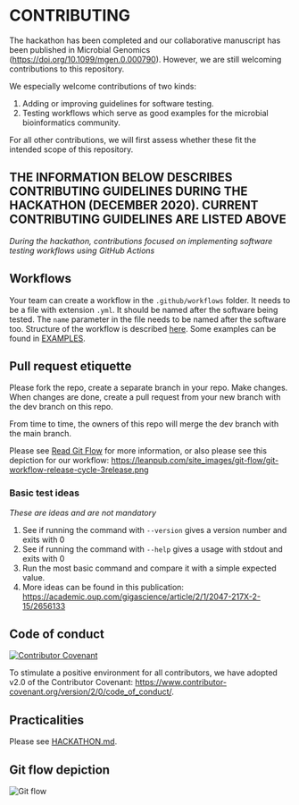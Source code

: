 # CONTRIBUTING

The hackathon has been completed and our collaborative manuscript has been published in Microbial Genomics (https://doi.org/10.1099/mgen.0.000790). However, we are still welcoming contributions to this repository.

We especially welcome contributions of two kinds:
1. Adding or improving guidelines for software testing.
2. Testing workflows which serve as good examples for the microbial bioinformatics community.

For all other contributions, we will first assess whether these fit the intended scope of this repository.



## THE INFORMATION BELOW DESCRIBES CONTRIBUTING GUIDELINES DURING THE HACKATHON (DECEMBER 2020). CURRENT CONTRIBUTING GUIDELINES ARE LISTED ABOVE
*During the hackathon, contributions focused on implementing software testing workflows using GitHub Actions*


## Workflows

Your team can create a workflow in the `.github/workflows` folder.
It needs to be a file with extension `.yml`.
It should be named after the software being tested.
The `name` parameter in the file needs to be named after the software too.
Structure of the workflow is described [here](https://docs.github.com/en/free-pro-team@latest/actions/learn-github-actions/introduction-to-github-actions). Some examples can be found in [EXAMPLES](EXAMPLES.md).

## Pull request etiquette

Please fork the repo, create a separate branch in your repo.
Make changes.
When changes are done, create a pull request from your new branch with the dev branch on this repo.

From time to time, the owners of this repo will merge the dev branch with the main branch.

Please see [Read Git Flow](https://leanpub.com/git-flow/read#leanpub-auto-git-flow-example) for more information,
or also please see this depiction for our workflow: https://leanpub.com/site_images/git-flow/git-workflow-release-cycle-3release.png

### Basic test ideas

_These are ideas and are not mandatory_

1. See if running the command with `--version` gives a version number and exits with 0
2. See if running the command with `--help` gives a usage with stdout and exits with 0
3. Run the most basic command and compare it with a simple expected value.
4. More ideas can be found in this publication: https://academic.oup.com/gigascience/article/2/1/2047-217X-2-15/2656133

## Code of conduct

[![Contributor Covenant](https://img.shields.io/badge/Contributor%20Covenant-v2.0%20adopted-ff69b4.svg)](code_of_conduct.md)

To stimulate a positive environment for all contributors, we have adopted v2.0 of the Contributor Covenant: https://www.contributor-covenant.org/version/2/0/code_of_conduct/.

## Practicalities

Please see [HACKATHON.md](HACKATHON.md).

## Git flow depiction

![Git flow](https://leanpub.com/site_images/git-flow/git-workflow-release-cycle-3release.png)
